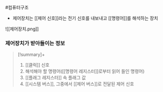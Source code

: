 #컴퓨터구조 

+ 제어장치는 [[제어 신호]]라는 전기 신호를 내보내고 [[명령어]]를 해석하는 장치

![[제어장치.png]]

### 제어장치가 받아들이는 정보
> [!summary]+ 
> 1. [[클럭]] 신호
> 2. 해석해야 할 명령어([[명령어 레지스터]]로부터 읽어 들인 명령어)
> 3. [[플래그 레지스터]] 속 플래그 값
> 4. [[시스템 버스]], 그중에서 [[제어 버스]]로 전달된 제어 신호